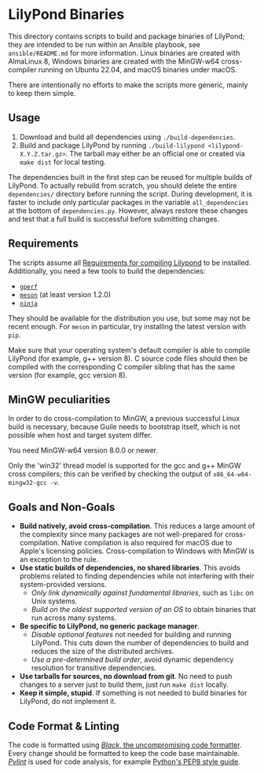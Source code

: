 LilyPond Binaries
=================

This directory contains scripts to build and package binaries of LilyPond;
they are intended to be run within an Ansible playbook, see `ansible/README.md` for more information.
Linux binaries are created with AlmaLinux 8,
Windows binaries are created with the MinGW-w64 cross-compiler running on Ubuntu 22.04,
and macOS binaries under macOS.

There are intentionally no efforts to make the scripts more generic, mainly to keep them simple.


Usage
-----

1. Download and build all dependencies using `./build-dependencies`. 
2. Build and package LilyPond by running `./build-lilypond <lilypond-X.Y.Z.tar.gz>`.
   The tarball may either be an official one or created via `make dist` for local testing.

The dependencies built in the first step can be reused for multiple builds of LilyPond.
To actually rebuild from scratch, you should delete the entire `dependencies/` directory before running the script.
During development, it is faster to include only particular packages in the variable `all_dependencies` at the bottom of `dependencies.py`.
However, always restore these changes and test that a full build is successful before submitting changes.

Requirements
------------

The scripts assume all [Requirements for compiling Lilypond](https://lilypond.org/doc/development/Documentation/contributor/requirements-for-compiling-lilypond) to be installed.
Additionally, you need a few tools to build the dependencies:

 * [`gperf`](https://www.gnu.org/software/gperf/)
 * [`meson`](https://mesonbuild.com/) (at least version 1.2.0)
 * [`ninja`](https://ninja-build.org/)

They should be available for the distribution you use, but some may not be recent enough.
For `meson` in particular, try installing the latest version with `pip`.

Make sure that your operating system's default compiler is able to compile LilyPond
(for example, g++ version 8).
C source code files should then be compiled with the corresponding C compiler sibling that has the same version
(for example, gcc version 8).

MinGW peculiarities
-------------------

In order to do cross-compilation to MinGW, a previous successful Linux build is necessary,
because Guile needs to bootstrap itself, which is not possible when host and target system differ.

You need MinGW-w64 version 8.0.0 or newer.

Only the 'win32' thread model is supported for the gcc and g++ MinGW cross compilers;
this can be verified by checking the output of `x86_64-w64-mingw32-gcc -v`.

Goals and Non-Goals
-------------------

 * **Build natively, avoid cross-compilation**.
   This reduces a large amount of the complexity since many packages are not well-prepared for cross-compilation.
   Native compilation is also required for macOS due to Apple's licensing policies.
   Cross-compilation to Windows with MinGW is an exception to the rule.
 * **Use static builds of dependencies, no shared libraries**.
   This avoids problems related to finding dependencies while not interfering with their system-provided versions.
    * *Only link dynamically against fundamental libraries*, such as `libc` on Unix systems.
    * *Build on the oldest supported version of an OS* to obtain binaries that run across many systems.
 * **Be specific to LilyPond, no generic package manager**.
    * *Disable optional features* not needed for building and running LilyPond.
      This cuts down the number of dependencies to build and reduces the size of the distributed archives.
    * *Use a pre-determined build order*, avoid dynamic dependency resolution for transitive dependencies.
 * **Use tarballs for sources, no download from git**.
   No need to push changes to a server just to build them, just run `make dist` locally.
 * **Keep it simple, stupid**.
   If something is not needed to build binaries for LilyPond, do not implement it.

Code Format & Linting
---------------------

The code is formatted using [*Black*, the uncompromising code formatter](https://black.readthedocs.io/en/stable/).
Every change should be formatted to keep the code base maintainable.
[*Pylint*](https://pylint.org/) is used for code analysis, for example [Python's PEP8 style guide](https://www.python.org/dev/peps/pep-0008/).
